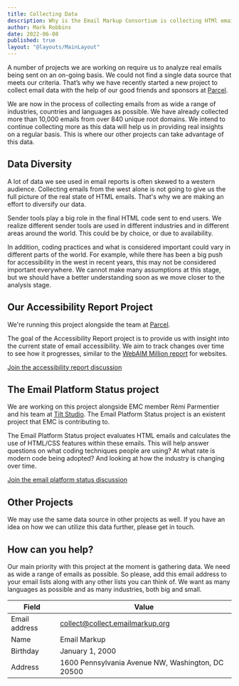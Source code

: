 ```yaml
---
title: Collecting Data
description: Why is the Email Markup Consortium is collecting HTMl emails, and how is this data used?
author: Mark Robbins
date: 2022-06-08
published: true
layout: "@layouts/MainLayout"
---
```


A number of projects we are working on require us to analyze real emails being sent on an on-going basis. We could not find a single data source that meets our criteria. That’s why we have recently started a new project to collect email data with the help of our good friends and sponsors at [Parcel](http://parcel.io/).
  
We are now in the process of collecting emails from as wide a range of industries, countries and languages as possible. We have already collected more than 10,000 emails from over 840 unique root domains. We intend to continue collecting more as this data will help us in providing real insights on a regular basis. This is where our other projects can take advantage of this data.

## Data Diversity
A lot of data we see used in email reports is often skewed to a western audience. Collecting emails from the west alone is not going to give us the full picture of the real state of HTML emails. That's why we are making an effort to diversify our data.

Sender tools play a big role in the final HTML code sent to end users. We realize different sender tools are used in different industries and in different areas around the world. This could be by choice, or due to availability.

In addition, coding practices and what is considered important could vary in different parts of the world. For example, while there has been a big push for accessibility in the west in recent years, this may not be considered important everywhere. We cannot make many assumptions at this stage, but we should have a better understanding soon as we move closer to the analysis stage.

 
## Our Accessibility Report Project
We're running this project alongside the team at [Parcel](http://parcel.io/).   

The goal of the Accessibility Report project is to provide us with insight into the current state of email accessibility. We aim to track changes over time to see how it progresses, similar to the [WebAIM Million report](https://webaim.org/projects/million/) for websites.

[Join the accessibility report discussion](https://github.com/email-markup-consortium/email-markup-consortium/discussions/66)

  
## The Email Platform Status project
We are working on this project alongside EMC member Rémi Parmentier and his team at [Tilt Studio](https://www.tilt-studio.fr). The Email Platform Status project is an existent project that EMC is contributing to. 

The Email Platform Status project evaluates HTML emails and calculates the use of HTML/CSS features within these emails. This will help answer questions on what coding techniques people are using? At what rate is modern code being adopted? And looking at how the industry is changing over time.

[Join the email platform status discussion](https://github.com/email-markup-consortium/email-markup-consortium/discussions?discussions_q=label%3A%22project%3A+Email+Platform+Status%22)

  
## Other Projects
We may use the same data source in other projects as well. If you have an idea on how we can utilize this data further, please get in touch.

## How can you help?
Our main priority with this project at the moment is gathering data. We need as wide a range of emails as possible. So please, add this email address to your email lists along with any other lists you can think of. We want as many languages as possible and as many industries, both big and small.

| Field         | Value                           |
| ------------- | ------------------------------- |
| Email address | collect@collect.emailmarkup.org |
| Name          | Email Markup                    |
| Birthday      | January 1, 2000                 |
| Address       | 1600 Pennsylvania Avenue NW, Washington, DC 20500 |